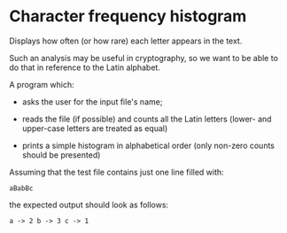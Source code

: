 # Character frequency histogram

Displays how often (or how rare) each letter appears in the text.

Such an analysis may be useful in cryptography, so we want to be able to do that in reference to the Latin alphabet.

A program which:

- asks the user for the input file's name;

- reads the file (if possible) and counts all the Latin letters (lower- and upper-case letters are treated as equal)

- prints a simple histogram in alphabetical order (only non-zero counts should be presented)

Assuming that the test file contains just one line filled with:

`aBabBc`

the expected output should look as follows:

`
a -> 2
b -> 3
c -> 1
`
